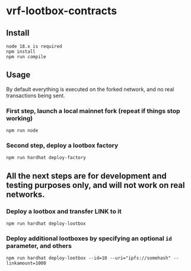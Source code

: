 # vrf-lootbox-contracts

## Install

    node 18.x is required
    npm install
    npm run compile

## Usage

By default everything is executed on the forked network, and no real transactions being sent.

### First step, launch a local mainnet fork (repeat if things stop working)

    npm run node

### Second step, deploy a lootbox factory

    npm run hardhat deploy-factory

## All the next steps are for development and testing purposes only, and will not work on real networks.

### Deploy a lootbox and transfer LINK to it

    npm run hardhat deploy-lootbox

### Deploy additional lootboxes by specifying an optional `id` parameter, and others

    npm run hardhat deploy-lootbox --id=10 --uri="ipfs://somehash" --linkamount=1000
